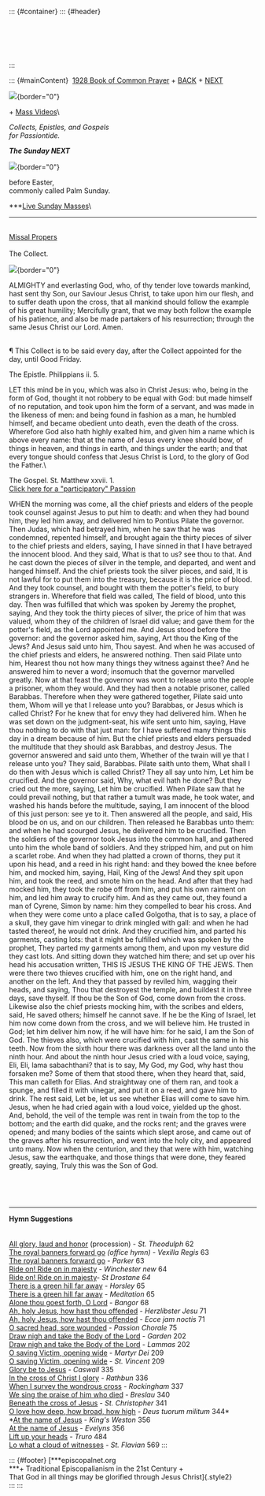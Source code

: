::: {#container}
::: {#header}
#  
:::

::: {#mainContent}
 [1928 Book of Common Prayer](../index.html) +
[BACK](passionsunday.html) + [NEXT](mondaybfreaster.html)
[](mondaybfreaster.html)

![](http://stats.superstats.com/b/ss/DAVIDMCMANNES/1){border="0"}

\+ [Mass
Videos](http://www.episcopalnet.org/DBS/Sedona/Sacraments/MassStream.html)\

*Collects, Epistles, and Gospels\
for Passiontide.*

***The Sunday NEXT***

![](http://stats.superstats.com/b/ss/DAVIDMCMANNES/1){border="0"}

before Easter,\
commonly called Palm Sunday.

***[Live Sunday
Masses](http://www.episcopalnet.org/DBS/Sedona/stream.html)\
***

[](../readings/HolyWeek.html)\
[Missal Propers](Missal/PalmSunday.html)
[](http://www.episcopalnet.org/DBS/DOR.html#anchor1129459)\
\
The Collect.

![](http://stats.superstats.com/b/ss/DAVIDMCMANNES/1){border="0"}

ALMIGHTY and everlasting God, who, of thy tender love towards mankind,
hast sent thy Son, our Saviour Jesus Christ, to take upon him our flesh,
and to suffer death upon the cross, that all mankind should follow the
example of his great humility; Mercifully grant, that we may both follow
the example of his patience, and also be made partakers of his
resurrection; through the same Jesus Christ our Lord. Amen.

\
¶ This Collect is to be said every day, after the Collect appointed for
the day, until Good Friday.

The Epistle. Philippians ii. 5.

LET this mind be in you, which was also in Christ Jesus: who, being in
the form of God, thought it not robbery to be equal with God: but made
himself of no reputation, and took upon him the form of a servant, and
was made in the likeness of men: and being found in fashion as a man, he
humbled himself, and became obedient unto death, even the death of the
cross. Wherefore God also hath highly exalted him, and given him a name
which is above every name: that at the name of Jesus every knee should
bow, of things in heaven, and things in earth, and things under the
earth; and that every tongue should confess that Jesus Christ is Lord,
to the glory of God the Father.\

The Gospel. St. Matthew xxvii. 1.\
[Click here for a \"participatory\"
Passion](http://www.episcopalnet.org/TRACTS/Passion.html)

WHEN the morning was come, all the chief priests and elders of the
people took counsel against Jesus to put him to death: and when they had
bound him, they led him away, and delivered him to Pontius Pilate the
governor. Then Judas, which had betrayed him, when he saw that he was
condemned, repented himself, and brought again the thirty pieces of
silver to the chief priests and elders, saying, I have sinned in that I
have betrayed the innocent blood. And they said, What is that to us? see
thou to that. And he cast down the pieces of silver in the temple, and
departed, and went and hanged himself. And the chief priests took the
silver pieces, and said, It is not lawful for to put them into the
treasury, because it is the price of blood. And they took counsel, and
bought with them the potter\'s field, to bury strangers in. Wherefore
that field was called, The field of blood, unto this day. Then was
fulfilled that which was spoken by Jeremy the prophet, saying, And they
took the thirty pieces of silver, the price of him that was valued, whom
they of the children of Israel did value; and gave them for the
potter\'s field, as the Lord appointed me. And Jesus stood before the
governor: and the governor asked him, saying, Art thou the King of the
Jews? And Jesus said unto him, Thou sayest. And when he was accused of
the chief priests and elders, he answered nothing. Then said Pilate unto
him, Hearest thou not how many things they witness against thee? And he
answered him to never a word; insomuch that the governor marvelled
greatly. Now at that feast the governor was wont to release unto the
people a prisoner, whom they would. And they had then a notable
prisoner, called Barabbas. Therefore when they were gathered together,
Pilate said unto them, Whom will ye that I release unto you? Barabbas,
or Jesus which is called Christ? For he knew that for envy they had
delivered him. When he was set down on the judgment-seat, his wife sent
unto him, saying, Have thou nothing to do with that just man: for I have
suffered many things this day in a dream because of him. But the chief
priests and elders persuaded the multitude that they should ask
Barabbas, and destroy Jesus. The governor answered and said unto them,
Whether of the twain will ye that I release unto you? They said,
Barabbas. Pilate saith unto them, What shall I do then with Jesus which
is called Christ? They all say unto him, Let him be crucified. And the
governor said, Why, what evil hath he done? But they cried out the more,
saying, Let him be crucified. When Pilate saw that he could prevail
nothing, but that rather a tumult was made, he took water, and washed
his hands before the multitude, saying, I am innocent of the blood of
this just person: see ye to it. Then answered all the people, and said,
His blood be on us, and on our children. Then released he Barabbas unto
them: and when he had scourged Jesus, he delivered him to be crucified.
Then the soldiers of the governor took Jesus into the common hall, and
gathered unto him the whole band of soldiers. And they stripped him, and
put on him a scarlet robe. And when they had platted a crown of thorns,
they put it upon his head, and a reed in his right hand: and they bowed
the knee before him, and mocked him, saying, Hail, King of the Jews! And
they spit upon him, and took the reed, and smote him on the head. And
after that they had mocked him, they took the robe off from him, and put
his own raiment on him, and led him away to crucify him. And as they
came out, they found a man of Cyrene, Simon by name: him they compelled
to bear his cross. And when they were come unto a place called Golgotha,
that is to say, a place of a skull, they gave him vinegar to drink
mingled with gall: and when he had tasted thereof, he would not drink.
And they crucified him, and parted his garments, casting lots: that it
might be fulfilled which was spoken by the prophet, They parted my
garments among them, and upon my vesture did they cast lots. And sitting
down they watched him there; and set up over his head his accusation
written, THIS IS JESUS THE KING OF THE JEWS. Then were there two thieves
crucified with him, one on the right hand, and another on the left. And
they that passed by reviled him, wagging their heads, and saying, Thou
that destroyest the temple, and buildest it in three days, save thyself.
If thou be the Son of God, come down from the cross. Likewise also the
chief priests mocking him, with the scribes and elders, said, He saved
others; himself he cannot save. If he be the King of Israel, let him now
come down from the cross, and we will believe him. He trusted in God;
let him deliver him now, if he will have him: for he said, I am the Son
of God. The thieves also, which were crucified with him, cast the same
in his teeth. Now from the sixth hour there was darkness over all the
land unto the ninth hour. And about the ninth hour Jesus cried with a
loud voice, saying, Eli, Eli, lama sabachthani? that is to say, My God,
my God, why hast thou forsaken me? Some of them that stood there, when
they heard that, said, This man calleth for Elias. And straightway one
of them ran, and took a spunge, and filled it with vinegar, and put it
on a reed, and gave him to drink. The rest said, Let be, let us see
whether Elias will come to save him. Jesus, when he had cried again with
a loud voice, yielded up the ghost. And, behold, the veil of the temple
was rent in twain from the top to the bottom; and the earth did quake,
and the rocks rent; and the graves were opened; and many bodies of the
saints which slept arose, and came out of the graves after his
resurrection, and went into the holy city, and appeared unto many. Now
when the centurion, and they that were with him, watching Jesus, saw the
earthquake, and those things that were done, they feared greatly,
saying, Truly this was the Son of God.

 

 

------------------------------------------------------------------------

**Hymn Suggestions**\
\
\
[All glory, laud and
honor](http://www.episcopalnet.org/CHymnal/ACH/Passiontide/062.html)
(procession) - *St. Theodulph* 62\
[The royal banners forward
go](http://www.episcopalnet.org/CHymnal/ACH/Passiontide/063-1.html)
*(office hymn)* - *Vexilla Regis* 63\
[The royal banners forward
go](http://www.episcopalnet.org/CHymnal/ACH/Passiontide/063-2.html) -
*Parker* 63\
[Ride on! Ride on in
majesty](http://www.episcopalnet.org/CHymnal/ACH/Passiontide/064-2.html) -
*Winchester new* 64\
[Ride on! Ride on in
majesty](http://www.episcopalnet.org/CHymnal/ACH/Passiontide/064-3.html)-
*St Drostane 64*\
[There is a green hill far
away](http://www.episcopalnet.org/CHymnal/ACH/Passiontide/065-1.html) -
*Horsley* 65\
[There is a green hill far
away](http://www.episcopalnet.org/CHymnal/ACH/Passiontide/065-2.html) -
*Meditation* 65\
[Alone thou goest forth, O
Lord](http://www.episcopalnet.org/CHymnal/ACH/Passiontide/068.html) -
*Bangor* 68\
[Ah, holy Jesus, how hast thou
offended](http://www.episcopalnet.org/CHymnal/ACH/Passiontide/071-1.html) -
*Herzlibster Jesu* 71\
[Ah, holy Jesus, how hast thou
offended](http://www.episcopalnet.org/CHymnal/ACH/Passiontide/071-2.html) -
*Ecce jam noctis* 71\
[O sacred head, sore
wounded](http://www.episcopalnet.org/CHymnal/ACH/Passiontide/075.html) -
*Passion Chorale* 75\
[Draw nigh and take the Body of the
Lord](http://www.episcopalnet.org/CHymnal/ACH/202-1.html) - *Garden*
202\
[Draw nigh and take the Body of the
Lord](http://www.episcopalnet.org/CHymnal/ACH/202-2.html) - *Lammas*
202\
[O saving Victim, opening
wide](http://www.episcopalnet.org/CHymnal/ACH/209-1.html) - *Martyr Dei*
209\
[O saving Victim, opening
wide](http://www.episcopalnet.org/CHymnal/ACH/209-2.html) - *St.
Vincent* 209\
[Glory be to Jesus](http://www.episcopalnet.org/CHymnal/ACH/335.html) -
*Caswall* 335\
[In the cross of Christ I
glory](http://www.episcopalnet.org/CHymnal/ACH/336.html) - *Rathbun*
336\
[When I survey the wondrous
cross](http://www.episcopalnet.org/CHymnal/ACH/337.html) - *Rockingham*
337\
[We sing the praise of him who
died](http://www.episcopalnet.org/CHymnal/ACH/340.html) - *Breslau* 340\
[Beneath the cross of
Jesus](http://www.episcopalnet.org/CHymnal/ACH/341.html) - *St.
Christopher* 341\
[O love how deep, how broad, how
high](http://www.episcopalnet.org/CHymnal/ACH/344.html) - *Deus tuorum
militum* 344*\
*[At the name of
Jesus](http://www.episcopalnet.org/CHymnal/ACH/356-1.html) - *King\'s
Weston* 356\
[At the name of
Jesus](http://www.episcopalnet.org/CHymnal/ACH/356-2.html) - *Evelyns*
356\
[Lift up your heads](http://www.episcopalnet.org/CHymnal/ACH/484.html) -
*Truro* 484\
[Lo what a cloud of
witnesses](http://www.episcopalnet.org/CHymnal/ACH/569.html) - *St.
Flavian* 569
:::

::: {#footer}
[***episcopalnet.org\
***+ Traditional Episcopalianism in the 21st Century +\
That God in all things may be glorified through Jesus Christ]{.style2}\
:::
:::
